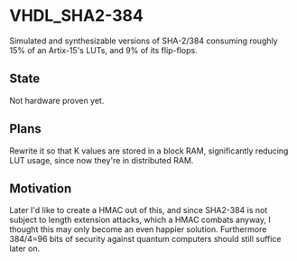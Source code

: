 # VHDL_SHA2-384
Simulated and synthesizable versions of SHA-2/384 consuming roughly 15% of an Artix-15's LUTs, and 9% of its flip-flops.

## State
Not hardware proven yet.

## Plans
Rewrite it so that K values are stored in a block RAM, significantly reducing LUT usage, since now they're in distributed RAM.

## Motivation
Later I'd like to create a HMAC out of this, and since SHA2-384 is not subject to length extension attacks, which a HMAC combats anyway, I thought this may only become an even happier solution. Furthermore 384/4=96 bits of security against quantum computers should still suffice later on.
